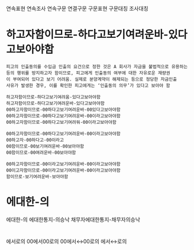 #
연속표현
연속조사
연속구문
연결구문
구문표현
구문대칭
조사대칭



# 하고자함이므로-하다고보기여려운바-있다고보아야함
```
피고의 인출동의를 수입금 인출의 요건으로 정한 것은 A 회사가 자금을 불법적으로 유용하는 등의 행위를 방지하고자 함이므로, 피고에게 인출동의 여부에 대한 자유로운 재량권 
이 부여되어 있다고 보기 어려움. 실제로 분양계약이 해제되는 등으로 정당한 자금인출 
사유가 발생한 경우, 이를 확인한 피고에게는 ‘인출동의 의무’가 있다고 보아야 함
```
```
하고자함이므로-하다고보기여려움-있다고보아야함
하고자함이므로-하다고보기여려운바-있다고보아야함
00하고자함이므로-00하다고보기여려운바-00있다고보아야함
00하고자함이므로-00하다고보기여려운바-00이라고보아야함
00하고자함이므로-00하다고보기여려워-00이라고보아야함

00하고자함이므로-00하다고보기여려운바-00이라고보아야함
00하고자-00하다고-00이라고
00함이므로-00보기여려운바-00보아야함
00함이므로-00여려운바-00보아야함

00하고자함이므로-00이라고보기여려운바-00이라고보아야함
00이고자함이므로-00이라고보기여려운바-00이라고보아야함
함이므로-보기여려운바-보아야함

```

# 에대한-의
에대한-의
에대한통지-의승낙
채무자에대한통지-채무자의승낙



#
에서로의
00에서00로의
00에서↔00로의
에서↔로의
